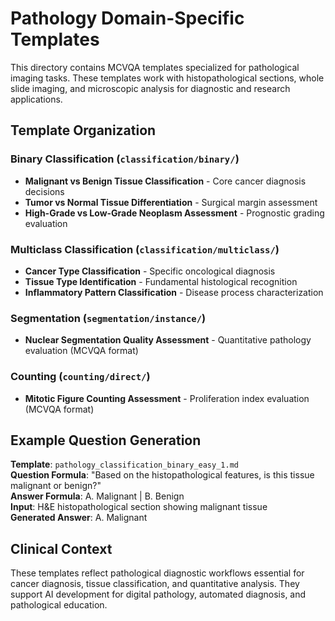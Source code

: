 # Pathology Domain-Specific Templates

This directory contains MCVQA templates specialized for pathological imaging tasks. These templates work with histopathological sections, whole slide imaging, and microscopic analysis for diagnostic and research applications.

## Template Organization

### Binary Classification (`classification/binary/`)
- **Malignant vs Benign Tissue Classification** - Core cancer diagnosis decisions
- **Tumor vs Normal Tissue Differentiation** - Surgical margin assessment
- **High-Grade vs Low-Grade Neoplasm Assessment** - Prognostic grading evaluation

### Multiclass Classification (`classification/multiclass/`)
- **Cancer Type Classification** - Specific oncological diagnosis
- **Tissue Type Identification** - Fundamental histological recognition
- **Inflammatory Pattern Classification** - Disease process characterization

### Segmentation (`segmentation/instance/`)
- **Nuclear Segmentation Quality Assessment** - Quantitative pathology evaluation (MCVQA format)

### Counting (`counting/direct/`)
- **Mitotic Figure Counting Assessment** - Proliferation index evaluation (MCVQA format)

## Example Question Generation

**Template**: `pathology_classification_binary_easy_1.md`  
**Question Formula**: "Based on the histopathological features, is this tissue malignant or benign?"  
**Answer Formula**: A. Malignant | B. Benign  
**Input**: H&E histopathological section showing malignant tissue  
**Generated Answer**: A. Malignant

## Clinical Context

These templates reflect pathological diagnostic workflows essential for cancer diagnosis, tissue classification, and quantitative analysis. They support AI development for digital pathology, automated diagnosis, and pathological education.
